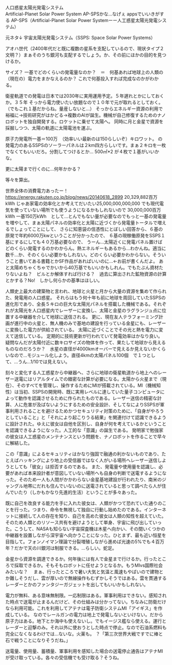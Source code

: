 人口惑星太陽光発電システム          
Artificial-Planet Solar Power System AP-SPSかな...なげぇ
appsでいいきがする
AP-SPS（Artificial-Planet Solar Power Systemーー人工惑星太陽光発電システム）

元ネタ↓
宇宙太陽光発電システム（SSPS: Space Solar Power Systems）     

アオハ世代（2400年代だと既に複数の星系を支配しているので、現状タイプ２文明？）まぁそのうち銀河も支配するでしょう。か、その前にほかの目的を見つけるか。

サイズ？
一基でどのくらいの発電量なのか？　＝　何基あれば地球上の人類の（現在の）電力をまかなえるのか？
     これで何基投入すれば完成なのかがわかる。

衛星軌道での発電は日本では2030年に実用運用予定。５年遅れとかにしておくか。３５年
そっから電力使いたい放題なので１０年で元が取れるとしておく。（でもこれ１基だからね。量産しないと…）
そっからエネルギー資源の利用で裕福に→技術研究がはかどる→複数のAIが誕生。機械が自己修復するためのナノロボットを独自開発する。ロケットに乗せて太陽へ。
同時に月と金星で資源を採掘しつつ、太陽の軌道に太陽電池を運ぶ。     

原子力発電所一基＝100万　（効率いい最新のは150らしいぞ）キロワット。     の発電力のあるSSPSのソーラーパネルは２km四方らしいです。まぁ２キロを一枚でなくてもいいだろ。分割してつけるとか…
     500㎡*2 が４枚で１基がいいかな。

更に太陽まで行くのに…何年かかる？

等々を算出。

世界全体の消費電力あったー！
     https://energy.rakuten.co.jp/blog/news/20140618_2899
20,329,882百万kWh
じゃあ家電の効率化とか考えてだいたい25,000,000,000,000
     でも現代電気を使っていない場所でも使うようになるかもしれないので
     30,000,000百万kWh
一基150万kWh　として…とんでもない量が必要なのでもっと一基の発電量を増やして、まぁ太陽パネルの効率化と太陽に近づくから発電量トータルで増えるでしょってことにして、
     さらに知恵袋の信憑性にとぼしい回答から、６基の原発で年約6000万kwということが分かったので、
６基の現稼働原発をSSPS１基にするにしても４０万基必要なので、
うーん…太陽近くに発電パネル置けばどのくらい発電するのかわからん。熱エネルギーもあるから…わかんね。適当に数千…か、そのくらい必要かもしれない。どのくらい必要かわからない。そういうこと書いてある書籍とかSF作品があればいいのに…←お前が書くんだよ。
あと太陽めちゃくちゃでかいから40万基でもいいかもしれん。でもたぶん資材たりないよね？　ビルとか解体すれば行ける？　過去に算出された鉱物資源の計算とかする？No!　しかし何らかの基準はほしい。


人類史上最大の建築物と言われ、地球と火星と月から大量の資源を集めて作られた、発電用の人口惑星。
それらはもう何十年も前に地球を周回していたSSPSの進化形であり、全長５キロの巨大な太陽光パネルを搭載した機械である。それぞれが太陽光を人口惑星内でレーザーに変換し、太陽と金星のラグランジュ点に位置する中継器を介して地球に送信される。
更に、現在友人テラフォーミング計画が進行中の火星と、無人機のみで基地の建設を行っている金星にも、レーザーに変換した電力が供給されている。
太陽に近づくことでその光と熱を電力に変えて送信している。
定期的に技術更新が行われていて発電効率はかなり良い。
 疑問なんだが太陽付近に数キロサイズの物体を作って、果たして地球から見えるものなのだろうか？　水星の直径が4000kmオーバーで見えるか見えないかくらいなので…モジュール化しよう。直径4kmの太陽パネル100個　で１つとして、…うん…1/10では見えない。

刻々と変化する人工惑星から中継器へ、さらに地球の衛星軌道から地上へのレーザー送電にはリアルタイムでの緻密な計算が必要になる。太陽から火星まで（現在）、そのすべてを管理し、操作するためにMIが搭載されている。MI（機械知性）は当初、SSPSの開発時、既に実用レベルに達していた量子コンピュータによって動作を認識させるために作られたものである。レーザー送信の精密な計算、人に危害が及ばないようにするための安全設計、そしてなによりSSPSが軍事利用されることを避けるためかつセキュリティ対策のために、「自身がやろうとしていること」と「それにより起こりうる結果」を関連付けて認識できるように設計された。ゆえに彼女は自他を区別し、自身が何を考えているかということを認識できるようになった。人工的な「意識」の誕生である。
発明家で勉強家の彼女は人工惑星のメンテナンスという問題を、ナノロボットを作ることで早々に解結した。


この「意識」によるセキュリティはかなり強固で融通の利かないものであり、たとえばハッキングにより地上の受信器ではなく人がいる場所へレーザー送信しようとしても「彼女」は拒否するのである。
また、発電量や使用量を認識し、必要があれば本来設計者が意図していない場所へも自身の判断で送電するようになった。そのため一人も人間がかかわらない金星基地建設が行われたり、南米のジャングル地帯にだれも住んでいないのに送電されていると思って調べたら人が住んでいたり（しかもかなり先進的生活）ということが多々あった。

既に自己を改良する能力を手に入れた彼女は、人類がかつて恐れていた通りのことを行った。つまり、命令を無視して独自に行動し始めたのである。インターネットに接続して人の存在を知り、自己を高めた彼女は人類の知性を超えていた。
そのため人類とのリソース共有を避けようとして単身、宇宙に飛び出していった。こうして、NASAも知らない宇宙探査機は木星へ向かい、その間いくつかの中継器を設置しながら深宇宙へ向かうことになった。ひとまず、最も近い恒星を目指して。フォンノイマン理論で分裂増殖しながら進めば光速の5%でも４百万年？だかで天の川銀河は制服できる。…らしい。蛇足。

金星から資源を調達できるか。何年後には有人で金星まで行けるか。行ったところで採取できるか。そもそもロボットに任せようとなるか。もうMIvs国際社会みたいな？　
まぁ、行ったところで暑い大気と気温と風速もやばいので建物とか難しそうだし、雲が厚いので無線操作もむずかしそうではある。雲を貫通するレーダーとかのファンタジーガジェットを出してもいいかもしれない。


電力が無料、ある意味無制限。一応制限はある。軍事利用はできない。感知された時点で送電が止まるんだけど、その仕組みは分かってない。ちなみに防衛だけなら利用可能。これを利用してアテナは電子防衛システムMI「アイギス」を作成している。
なのでレールガンの電力は地上で発電しないといけない。だから原子力はある。地下とか海中も使えないし。でもイージス艦なら使える。運行とレーダーと迎撃のみ。それ以外に使おうとした時点で停止。なので石油系燃料も完全になくなるわけでは…ないな。火薬も。
？「第三次世界大戦ですでに棒と石で戦うことになりそうだね。」

送電量、使用量、蓄積量、軍事利用を感知した場合の送電停止通告はアテナMIが受け取っている。各々の受信機でも受け取る？そうね。
